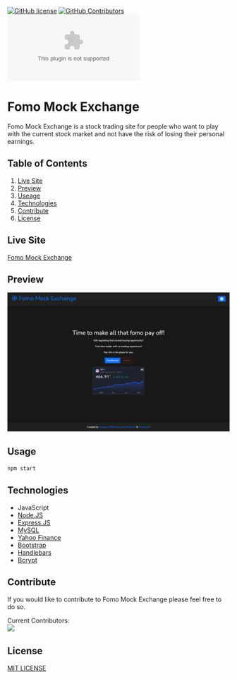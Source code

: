 [![GitHub license](https://img.shields.io/badge/License-MIT-blue.svg)](https://github.com/RynMrphy18/fomo-mock-exchange/blob/main/LICENSE)
[![GitHub Contributors](https://img.shields.io/github/contributors/RynMrphy18/fomo-mock-exchange)](https://github.com/RynMrphy18/fomo-mock-exchange/graphs/contributors)
[![Website](https://img.shields.io/website-up-down-green-red/https/agile-escarpment-74741.herokuapp.com)](https://agile-escarpment-74741.herokuapp.com/)
# Fomo Mock Exchange

Fomo Mock Exchange is a stock trading site for people who want to play with the current stock market and not have the risk of losing their personal earnings.

## Table of Contents

1. [Live Site](#liveSite)
2. [Preview](#sitePreview)
3. [Useage](#use)
4. [Technologies](#tech)
5. [Contribute](#contribute)
6. [License](#license)

## Live Site <a id="liveSite"></a>
[Fomo Mock Exchange](https://agile-escarpment-74741.herokuapp.com/)
## Preview <a id="sitePreview"></a>
[![Fomo Mock Exchange Preview](./public/images/preview.png)](https://agile-escarpment-74741.herokuapp.com/)
## Usage <a id="use"></a>

```bash
npm start
```

## Technologies <a id="tech"></a>

- JavaScript
- [Node.JS](https://nodejs.org/)
- [Express.JS](http://expressjs.com/)
- [MySQL](https://www.mysql.com/)
- [Yahoo Finance](https://finance.yahoo.com/)
- [Bootstrap](https://getbootstrap.com/)
- [Handlebars](https://handlebarsjs.com/)
- [Bcrypt](https://www.npmjs.com/package/bcrypt)
## Contribute <a id="contribute"></a>

If you would like to contribute to Fomo Mock Exchange please feel free to do so.

Current Contributors:<br/>
<a href="https://github.com/RynMrphy18/fomo-mock-exchange/graphs/contributors">
  <img src="https://contrib.rocks/image?repo=RynMrphy18/fomo-mock-exchange" />
</a>

## License <a id="license"></a>

[MIT LICENSE](./LICENSE)
